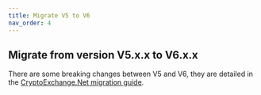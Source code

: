 ```yaml
---
title: Migrate V5 to V6
nav_order: 4
---
```


## Migrate from version V5.x.x to V6.x.x

There are some breaking changes between V5 and V6, they are detailed in the [CryptoExchange.Net migration guide](https://jkorf.github.io/CryptoExchange.Net/Migration%20Guide.html).
